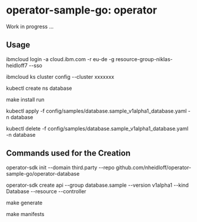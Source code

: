 # operator-sample-go: operator

Work in progress ...

## Usage

ibmcloud login -a cloud.ibm.com -r eu-de -g resource-group-niklas-heidloff7 --sso

ibmcloud ks cluster config --cluster xxxxxxx

kubectl create ns database

make install run

kubectl apply -f config/samples/database.sample_v1alpha1_database.yaml -n database 

kubectl delete -f config/samples/database.sample_v1alpha1_database.yaml -n database 

## Commands used for the Creation

operator-sdk init --domain third.party --repo github.com/nheidloff/operator-sample-go/operator-database

operator-sdk create api --group database.sample --version v1alpha1 --kind Database --resource --controller

make generate

make manifests